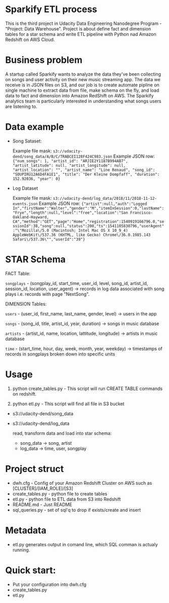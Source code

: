 # Sparkify ETL process

This is the third project in Udacity Data Engineering Nanodegree Program - "Project: Data Warehouse". Project is about define fact and dimension tables for a star schema and write ETL pipeline with Python nad Amazon Redshift on AWS Cloud.

# Business problem
A startup called Sparkify wants to analyze the data they've been collecting on songs and user activity on their new music streaming app. The data we receive is in JSON files on S3, and our job is to create automate pipline on single machine to extract data from file, make schema on the fly, and load data to fact and dimension into Amazon RedShift on AWS. The Sparkify analytics team is particularly interested in understanding what songs users are listening to.

# Data example
* Song Sataset: 

    Example file mask: `s3://udacity-dend/song_data/A/B/C/TRABCEI128F424C983.json`
    Example JSON row: `{"num_songs": 1, "artist_id": "ARJIE2Y1187B994AB7", "artist_latitude": null, "artist_longitude": null, "artist_location": "", "artist_name": "Line Renaud", "song_id": "SOUPIRU12A6D4FA1E1", "title": "Der Kleine Dompfaff", "duration": 152.92036, "year": 0}`


* Log Dataset

    Example file mask: `s3://udacity-dend/log_data/2018/11/2018-11-12-events.json`
    Example JSON row: `{"artist":null,"auth":"Logged In","firstName":"Walter","gender":"M","itemInSession":0,"lastName":"Frye","length":null,"level":"free","location":"San Francisco-Oakland-Hayward, CA","method":"GET","page":"Home","registration":1540919166796.0,"sessionId":38,"song":null,"status":200,"ts":1541105830796,"userAgent":"\"Mozilla\/5.0 (Macintosh; Intel Mac OS X 10_9_4) AppleWebKit\/537.36 (KHTML, like Gecko) Chrome\/36.0.1985.143 Safari\/537.36\"","userId":"39"}`

# STAR Schema
FACT Table: 

`songplays` - (songplay_id, start_time, user_id, level, song_id, artist_id, session_id, location, user_agent) -> records in log data associated with song plays i.e. records with page "NextSong".

DIMENSION Tables: 

`users` - (user_id, first_name, last_name, gender, level) -> users in the app

`songs` - (song_id, title, artist_id, year, duration) -> songs in music database

`artists` - (artist_id, name, location, lattitude, longitude) -> artists in music database

`time` - (start_time, hour, day, week, month, year, weekday) -> timestamps of records in songplays broken down into specific units

# Usage
1. python create_tables.py - This script will run CREATE TABLE commands on redshift.

2. python etl.py - This script will find all file in S3 bucket
* s3://udacity-dend/song_data
* s3://udacity-dend/log_data

    read, transform data and load into star schema:
    * song_data -> song, artist
    * log_data -> time, user, songplay
    
# Project struct
* dwh.cfg - Config of your Amazon Redshift Cluster on AWS such as [CLUSTER]/[IAM_ROLE]/[S3]
* create_tables.py - python file to create tables
* etl.py - python file to ETL data from S3 into Redshift
* README.md - Just README
* sql_queries.py - set of sql'q to drop if exists/create and insert

# Metadata
* etl.py generates output in comand line, which SQL comman is actualy running.

# Quick start:
* Put your configuration into dwh.cfg
* create_tables.py
* etl.py